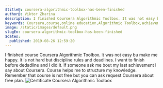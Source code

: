 ```yaml
---
$title@: coursera-algorithmic-toolbox-has-been-finished
author@: Viktor Zharina
description: I finished Coursera Algorithmic Toolbox. It was not easy but makes me happy.
keywords: Coursera,course,online education,Algorithmic Toolbox,achievement,certificate
image: /static/images/default.png
slugEn: coursera-algorithmic-toolbox-has-been-finished
$dates:
  published: 2019-08-26 12:59:20
---
```

I finished course Coursera Algorithmic Toolbox. It was not easy bu make me happy. It is not hard but discipline rules and deadlines. I want to finish before dedadline and I did it. If someone ask me bout my last achievement I say about Coursera. Course helps me to structure my knowledge. Remember that course is not free but you can ask request Coursera about free plan.
<img src="/static/images/coursera/cert.png" alt="Certificate Coursera Algorithmic Toolbox" />